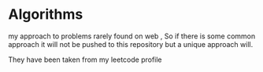 # Algorithms

my approach to problems rarely found on web , So if there is some common approach it will not be pushed to this repository but a unique approach will.

They have been taken from my leetcode profile
